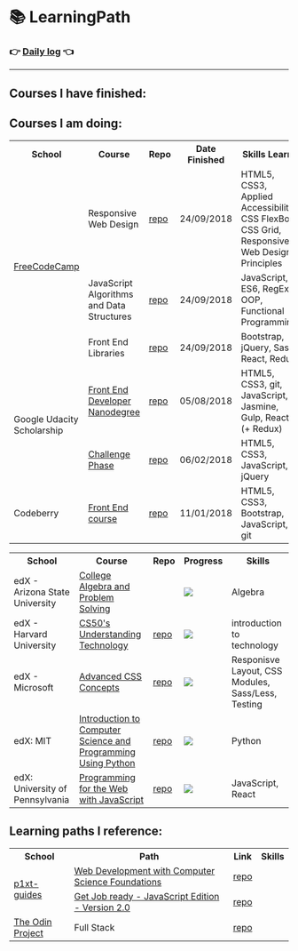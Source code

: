 # 📚 LearningPath

### 👉 [Daily log](https://github.com/jpacsai/LearningPath/blob/master/Daily-log/README.md) 👈

***

## Courses I have finished:

<!-- template
<!--------------- // --------------- Course --------------- // ---------------
  <tr>
    <!-- School --
    <td></td>
    <!-- Course --
    <td>
      <a href=""></a>
    </td>
    <!-- Repo --
    <td>
      <a href="">repo</a>
    </td>
    <!-- Date finished --
    <td></td>
    <!-- Skills learnt --
    <td></td>
    <!-- Certificate --
    <td></td>
  </tr>

-->

<table>
  <tr>
    <th>School</th>
    <th>Course</th>
    <th>Repo</th>
    <th>Date Finished</th>
    <th>Skills Learnt</th>
    <th>Certificate</th>
  </tr>
  <!--------------- // --------------- FreeCodeCamp --------------- // --------------->
  <tr>
    <!-- School -->
    <td rowspan="3">
      <a href="https://www.freecodecamp.org/">FreeCodeCamp</a>
    </td>
    <!-- Course -->
    <td>Responsive Web Design</td>
    <!-- Repo -->
    <td>
      <a href="https://github.com/jpacsai/freeCodeCamp">repo</a>
    </td>
    <!-- Date finished -->
    <td>24/09/2018</td>
    <!-- Skills learnt -->
    <td>HTML5, CSS3, Applied Accessibility, CSS FlexBox, CSS Grid, Responsive Web Design Principles</td>
    <!-- Certificate -->
    <td>
      <a href="https://www.freecodecamp.org/certification/jpacsai/responsive-web-design">
      Responsive Web Design</a>
    </td>
  <tr>
    <!-- Course -->
    <td>JavaScript Algorithms and Data Structures</td>
    <!-- Repo -->
    <td>
      <a href="https://github.com/jpacsai/freeCodeCamp">repo</a>
    </td>
    <!-- Date finished -->
    <td>24/09/2018</td>
    <!-- Skills learnt -->
    <td>JavaScript, ES6, RegExp, OOP, Functional Programming</td>
    <!-- Certificate -->
    <td>
      <a href="https://www.freecodecamp.org/certification/jpacsai/javascript-algorithms-and-data-structures">
          JavaScript Algorithms and Data Structures</a>
    </td>
  </tr>
  <tr>
    <!-- Course -->
    <td>Front End Libraries</td>
    <!-- Repo -->
    <td>
      <a href="https://github.com/jpacsai/freeCodeCamp">repo</a>
    </td>
    <!-- Date finished -->
    <td>24/09/2018</td>
    <!-- Skills learnt -->
    <td>Bootstrap, jQuery, Sass, React, Redux</td>
    <!-- Certificate -->
    <td>
      <a href="https://www.freecodecamp.org/certification/jpacsai/front-end-libraries">
          Front End Libraries</a>
    </td>
  </tr>
  <!--------------- // --------------- Nanodegree --------------- // --------------->
  <tr>
    <!-- School -->
    <td rowspan="2">Google Udacity Scholarship</td>
    <!-- Course -->
    <td>
      <a href="https://eu.udacity.com/course/front-end-web-developer-nanodegree--nd001">Front End Developer Nanodegree</a>
    </td>
    <!-- Repo -->
    <td>
      <a href="https://github.com/jpacsai/GoogleUdacity_Nanodegree/tree/master/Nanodegree">repo</a>
    </td>
    <!-- Date finished -->
    <td>05/08/2018</td>
    <!-- Skills learnt -->
    <td>HTML5, CSS3, git, JavaScript, Jasmine, Gulp, React (+ Redux)</td>
    <!-- Certificate -->
    <td>
      <a href="https://confirm.udacity.com/TGGNUQPZ">Certificate</a>
    </td>
  </tr>
  <!--------------- // --------------- Nanodegree Challenge Phase --------------- // --------------->
  <tr>
    <!-- Course -->
    <td>
      <a href="https://www.udacity.com/google-scholarships">Challenge Phase</a>
    </td>
    <!-- Repo -->
    <td>
      <a href="https://github.com/jpacsai/GoogleUdacity_Nanodegree/tree/master/ChallengePhase">repo</a>
    </td>
    <!-- Date finished -->
    <td>06/02/2018</td>
    <!-- Skills learnt -->
    <td>HTML5, CSS3, JavaScript, jQuery</td>
    <!-- Certificate -->
    <td></td>
  </tr>
  <!--------------- // --------------- Codeberry --------------- // --------------->
  <tr>
    <!-- School -->
    <td>Codeberry</td>
    <!-- Course -->
    <td>
      <a href="https://codeberryschool.com/en/">Front End course</a>
    </td>
    <!-- Repo -->
    <td>
      <a href="https://github.com/jpacsai/codeBerrySchool">repo</a>
    </td>
    <!-- Date finished -->
    <td>11/01/2018</td>
    <!-- Skills learnt -->
    <td>HTML5, CSS3, Bootstrap, JavaScript, git</td>
    <!-- Certificate -->
    <td>
      <a href="https://i.imgur.com/IdbOMUy.jpg">certificate</a>  
    </td>
  </tr>

<!-- 

| School | Course | Repo | Date finished | Skills learnt | Certificate |
| :----- | :----- | :--: | :------------ | :------------ | :---------: |
| Codecademy | [Introduction to jQuery](https://www.codecademy.com/learn/learn-jquery) | | 29/01/2018 | jQuery | |
| learn.shayhowe.com | [Learn to Code - HTML & CSS](https://learn.shayhowe.com/html-css/) | | 10/01/2018 | HTML, CSS | |

-->

## Courses I am doing:

<!-- template
  <!--------------- // --------------- Course --------------- // ---------------
  <tr>
    <!-- School --
    <td></td>
    <!-- Course --
    <td>
      <a href=""></a>
    </td>
    <!-- Repo --
    <td>
      <a href="">repo</a>
    </td>
    <!-- Progress --
    <td>
      <img src="http://progressed.io/bar/0">
    </td>
    <!-- Skills --
    <td></td>
  </tr>

-->

<table>
  <tr>
    <th>School</th>
    <th>Course</th>
    <th>Repo</th>
    <th>Progress</th>
    <th>Skills</th>
  </tr>
  <!--------------- // --------------- Course --------------- // --------------->
  <tr>
    <!-- School -->
    <td>edX - Arizona State University</td>
    <!-- Course -->
    <td>
      <a href="https://www.edx.org/course/college-algebra-problem-solving-asux-mat117x">College Algebra and Problem Solving</a>
    </td>
    <!-- Repo -->
    <td></td>
    <!-- Progress -->
    <td>
      <img src="http://progressed.io/bar/24">
    </td>
    <!-- Skills -->
    <td>Algebra</td>
  </tr>
  <!--------------- // --------------- Course --------------- // --------------->
  <tr>
    <!-- School -->
    <td>edX - Harvard University</td>
    <!-- Course -->
    <td>
      <a href="https://www.edx.org/course/cs50s-understanding-technology-harvardx-cs50t">CS50's Understanding Technology</a>
    </td>
    <!-- Repo -->
    <td>
      <a href="https://github.com/jpacsai/Harvard_CS50/tree/master/cs50_UnderstandingTech">repo</a>
    </td>
    <!-- Progress -->
    <td>
      <img src="http://progressed.io/bar/17">
    </td>
    <!-- Skills -->
    <td>introduction to technology</td>
  </tr>
  <!--------------- // --------------- Course --------------- // --------------->
  <tr>
    <!-- School -->
    <td>edX - Microsoft</td>
    <!-- Course -->
    <td>
      <a href="https://www.edx.org/course/advanced-css-concepts-1">Advanced CSS Concepts</a>
    </td>
    <!-- Repo -->
    <td>
      <a href="https://github.com/jpacsai/Microsoft_AdvancedCSS">repo</a>
    </td>
    <!-- Progress -->
    <td>
      <img src="http://progressed.io/bar/60">
    </td>
    <!-- Skills -->
    <td>Responisve Layout, CSS Modules, Sass/Less, Testing</td>
  </tr>
  <!--------------- // --------------- Course --------------- // --------------->
  <tr>
    <!-- School -->
    <td>edX: MIT</td>
    <!-- Course -->
    <td>
      <a href="https://www.edx.org/course/introduction-to-computer-science-and-programming-using-python">Introduction to Computer Science and Programming Using Python</a>
    </td>
    <!-- Repo -->
    <td>
      <a href="https://github.com/jpacsai/MIT_IntroToCS">repo</a>
    </td>
    <!-- Progress -->
    <td>
      <img src="http://progressed.io/bar/44">
    </td>
    <!-- Skills -->
    <td>Python</td>
  </tr>
  <!--------------- // --------------- Course --------------- // --------------->
  <tr>
    <!-- School -->
    <td>edX: University of Pennsylvania</td>
    <!-- Course -->
    <td>
      <a href="https://www.edx.org/course/programming-web-javascript-pennx-sd4x">Programming for the Web with JavaScript</a>
    </td>
    <!-- Repo -->
    <td>
      <a href="https://github.com/jpacsai/PennX_Javascript_SD4x">repo</a>
    </td>
    <!-- Progress -->
    <td>
      <img src="http://progressed.io/bar/50">
    </td>
    <!-- Skills -->
    <td>JavaScript, React</td>
  </tr>
</table>

<!--

| School | Course | Link | Progress | Skills learnt |
| :----- | :----- | :--: | :------- | :------------ |

| Brad Hussey | [Learn Sass](https://www.youtube.com/playlist?list=PLUoqTnNH-2XxOt7UsKlTqbfrA2ucGosCR) | | ![Progress](http://progressed.io/bar/38) | Sass |

-->

## Learning paths I reference:

<table>
  <tr>
    <th>School</th>
    <th>Path</th>
    <th>Link</th>
    <th>Skills</th>
  </tr>
  <tr>
    <!-- School -->
    <td rowspan="2">
      <a href="https://github.com/P1xt/p1xt-guides">p1xt-guides</a>
    </td>
    <!-- Path -->
    <td>
      <a href="https://github.com/P1xt/p1xt-guides/blob/master/wd-cs.md">Web Development with Computer Science Foundations</a>
    </td>
    <!-- Repo -->
    <td>
      <a href="https://github.com/jpacsai/p1xt-guides/blob/master/wd-cs.md">repo</a>
    </td>
    <!-- Skills -->
    <td></td>
  </tr>
  <tr>
    <!-- Path -->
    <td>
      <a href="https://github.com/P1xt/p1xt-guides/blob/master/job-ready-javascript-edition-2.0.md">Get Job ready - JavaScript Edition - Version 2.0</a>
    </td>
    <!-- Repo -->
    <td>
      <a href="https://github.com/jpacsai/p1xt-guides/blob/master/job-ready-javascript-edition-2.0.md">repo</a>
    </td>
    <!-- Skills -->
    <td></td>
  </tr>
  <tr>
    <!-- School -->
    <td>
      <a href="https://www.theodinproject.com/home">The Odin Project</a>
    </td>
    <!-- Path -->
    <td>Full Stack</td>
    <!-- Repo -->
    <td>
      <a href="https://github.com/jpacsai/TheOdinProject">repo</a>
    </td>
    <!-- Skills -->
    <td></td>
  </tr>
</table>

<!--
- ### [Udemy - The Web Developer Bootcamp](https://www.udemy.com/the-web-developer-bootcamp/)  
  16/02/2017 -  
  _HTML5, CSS3, Bootstrap, JavaScript, jQuery, NodeJS, Express, MongoDB, UI, PassportJS_
- ### [NetAcademia - Web Developer](https://netacademia.hu/webfejleszto)  
  15/09/2017 -  
  - [x] Bootstrap 4
  - [ ] jQuery :hourglass_flowing_sand:
  - [ ] Angular foundations
  - [ ] Angular Advanced
  - [ ] Angular Pro
  - [ ] Ionic
  - [ ] Electron 
- ### [Brad Hussey - Learn Sass](https://www.youtube.com/playlist?list=PLUoqTnNH-2XxOt7UsKlTqbfrA2ucGosCR)  
  14/05/2018 -  
   - [x] Obligatory Welcome Video
   - [x] WTF is Sass?
   - [x] How to install and compile Sass?
   - [x] Download the course files
   - [ ] Sass tools and editors
   - [ ] Code your first Sass website
   - [ ] Sass best practices
   - [ ] Partials, variables & imports
   - [ ] Sass mixins
   - [ ] Coding with Bourbon #1
   - [ ] Coding with Bourbon #2
   - [ ] Style a portfolio landing page #1
   - [ ] Style a portfolio landing page #2
   - [ ] Now what do I do?
   - [ ] Sass vs CSS
-->
